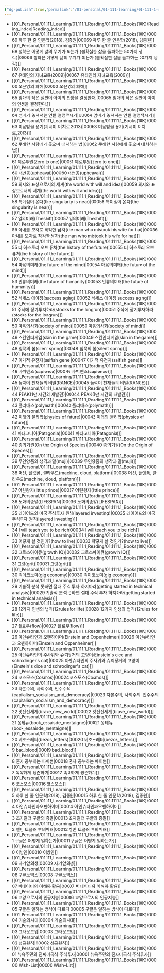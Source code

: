 ```yaml
---
{"dg-publish":true,"permalink":"/01-personal/01-111-learning/01-111-1-reading/01-111-1-1-books-10-k/reading-index/","dgHomeLink":true,"dgPassFrontmatter":false}
---
```


- [[01_Personal/01.111_Learning/01.111.1_Reading/01.111.1.1_Books(10K)/Reading_index|Reading_index]]
- [[01_Personal/01.111_Learning/01.111.1_Reading/01.111.1.1_Books(10K)/00069 하루 한 줄 인문학(2018), 김종원|00069 하루 한 줄 인문학(2018), 김종원]]
- [[01_Personal/01.111_Learning/01.111.1_Reading/01.111.1.1_Books(10K)/00068 철학은 어떻게 삶의 무기가 되는가 (불확실한 삶을 돌파하는 50가지 생각)|00068 철학은 어떻게 삶의 무기가 되는가 (불확실한 삶을 돌파하는 50가지 생각)]]
- [[01_Personal/01.111_Learning/01.111.1_Reading/01.111.1.1_Books(10K)/00067 유태인의 자녀교육(2009)|00067 유태인의 자녀교육(2009)]]
- [[01_Personal/01.111_Learning/01.111.1_Reading/01.111.1.1_Books(10K)/00066 오은영의 화해|00066 오은영의 화해]]
- [[01_Personal/01.111_Learning/01.111.1_Reading/01.111.1.1_Books(10K)/00065 엄마의 작은 실천이 아이의 인생을 결정한다.|00065 엄마의 작은 실천이 아이의 인생을 결정한다.]]
- [[01_Personal/01.111_Learning/01.111.1_Reading/01.111.1.1_Books(10K)/00064 엄마가 놓쳐서는 안될 결정적시기|00064 엄마가 놓쳐서는 안될 결정적시기]]
- [[01_Personal/01.111_Learning/01.111.1_Reading/01.111.1.1_Books(10K)/00063 미움받을 용기(기시미 이치로,2013)|00063 미움받을 용기(기시미 이치로,2013)]]
- [[01_Personal/01.111_Learning/01.111.1_Reading/01.111.1.1_Books(10K)/00062 무례한 사람에게 웃으며 대처하는 법|00062 무례한 사람에게 웃으며 대처하는 법]]
- [[01_Personal/01.111_Learning/01.111.1_Reading/01.111.1.1_Books(10K)/00061 제로투원(Zero to one)|00061 제로투원(Zero to one)]]
- [[01_Personal/01.111_Learning/01.111.1_Reading/01.111.1.1_Books(10K)/00060 대변동(upheaval)|00060 대변동(upheaval)]]
- [[01_Personal/01.111_Learning/01.111.1_Reading/01.111.1.1_Books(10K)/00059 의지와 표상으로서의 세계(the world with will and idea)|00059 의지와 표상으로서의 세계(the world with will and idea)]]
- [[01_Personal/01.111_Learning/01.111.1_Reading/01.111.1.1_Books(10K)/00058 특이점이 온다(the singularity is near)|00058 특이점이 온다(the singularity is near)]]
- [[01_Personal/01.111_Learning/01.111.1_Reading/01.111.1.1_Books(10K)/00057 일의미래(Theshift)|00057 일의미래(Theshift)]]
- [[01_Personal/01.111_Learning/01.111.1_Reading/01.111.1.1_Books(10K)/00056 아내를 모자로 착각한 남자(the man who mistook his wife for hat)|00056 아내를 모자로 착각한 남자(the man who mistook his wife for hat)]]
- [[01_Personal/01.111_Learning/01.111.1_Reading/01.111.1.1_Books(10K)/00055 더 히스토리 오브 퓨처(the history of the future)|00055 더 히스토리 오브 퓨처(the history of the future)]]
- [[01_Personal/01.111_Learning/01.111.1_Reading/01.111.1.1_Books(10K)/00054 마음의미래(the future of the mind)|00054 마음의미래(the future of the mind)]]
- [[01_Personal/01.111_Learning/01.111.1_Reading/01.111.1.1_Books(10K)/00053 인류의미래(the future of humanity)|00053 인류의미래(the future of humanity)]]
- [[01_Personal/01.111_Learning/01.111.1_Reading/01.111.1.1_Books(10K)/00052 석세스 에이징(success aging)|00052 석세스 에이징(success aging)]]
- [[01_Personal/01.111_Learning/01.111.1_Reading/01.111.1.1_Books(10K)/00051 주식에 장기투자하라(stocks for the longrun)|00051 주식에 장기투자하라(stocks for the longrun)]]
- [[01_Personal/01.111_Learning/01.111.1_Reading/01.111.1.1_Books(10K)/00050 마음의사회(society of mind)|00050 마음의사회(society of mind)]]
- [[01_Personal/01.111_Learning/01.111.1_Reading/01.111.1.1_Books(10K)/00049 스킨인더게임(skin in the game)|00049 스킨인더게임(skin in the game)]]
- [[01_Personal/01.111_Learning/01.111.1_Reading/01.111.1.1_Books(10K)/00048 침묵의 봄(silent spring)|00048 침묵의 봄(silent spring)]]
- [[01_Personal/01.111_Learning/01.111.1_Reading/01.111.1.1_Books(10K)/00047 이기적 유전자(selfish gene)|00047 이기적 유전자(selfish gene)]]
- [[01_Personal/01.111_Learning/01.111.1_Reading/01.111.1.1_Books(10K)/00046 사피엔스(sapience)|00046 사피엔스(sapience)]]
- [[01_Personal/01.111_Learning/01.111.1_Reading/01.111.1.1_Books(10K)/00045 늦깍이 천재들의 비밀(RANGE)|00045 늦깍이 천재들의 비밀(RANGE)]]
- [[01_Personal/01.111_Learning/01.111.1_Reading/01.111.1.1_Books(10K)/00044 PEAK(1만 시간의 재발견)|00044 PEAK(1만 시간의 재발견)]]
- [[01_Personal/01.111_Learning/01.111.1_Reading/01.111.1.1_Books(10K)/00043 폴리매스(polymath)|00043 폴리매스(polymath)]]
- [[01_Personal/01.111_Learning/01.111.1_Reading/01.111.1.1_Books(10K)/00042 미래의 물리학(physics of future)|00042 미래의 물리학(physics of future)]]
- [[01_Personal/01.111_Learning/01.111.1_Reading/01.111.1.1_Books(10K)/00041 파타고니아(Patagonia)|00041 파타고니아(Patagonia)]]
- [[01_Personal/01.111_Learning/01.111.1_Reading/01.111.1.1_Books(10K)/00040 종의기원(On the Origin of Species)|00040 종의기원(On the Origin of Species)]]
- [[01_Personal/01.111_Learning/01.111.1_Reading/01.111.1.1_Books(10K)/00039 무인양품의 생각과 말(muji)|00039 무인양품의 생각과 말(muji)]]
- [[01_Personal/01.111_Learning/01.111.1_Reading/01.111.1.1_Books(10K)/00038 머신, 플렛폼, 클라우드(machine, cloud, platform)|00038 머신, 플렛폼, 클라우드(machine, cloud, platform)]]
- [[01_Personal/01.111_Learning/01.111.1_Reading/01.111.1.1_Books(10K)/00037 어린왕자(little prince)|00037 어린왕자(little prince)]]
- [[01_Personal/01.111_Learning/01.111.1_Reading/01.111.1.1_Books(10K)/00036 노화의종말(LIFESPAN)|00036 노화의종말(LIFESPAN)]]
- [[01_Personal/01.111_Learning/01.111.1_Reading/01.111.1.1_Books(10K)/00035 레이어드의 미국 주식투자 원칙(layered investing)|00035 레이어드의 미국 주식투자 원칙(layered investing)]]
- [[01_Personal/01.111_Learning/01.111.1_Reading/01.111.1.1_Books(10K)/00034 I will teach you to be rich|00034 I will teach you to be rich]]
- [[01_Personal/01.111_Learning/01.111.1_Reading/01.111.1.1_Books(10K)/00033 어떻게 살 것인가?(how to live)|00033 어떻게 살 것인가?(how to live)]]
- [[01_Personal/01.111_Learning/01.111.1_Reading/01.111.1.1_Books(10K)/00032 그로스아이큐(growth IQ)|00032 그로스아이큐(growth IQ)]]
- [[01_Personal/01.111_Learning/01.111.1_Reading/01.111.1.1_Books(10K)/00031 그릿(grit)|00031 그릿(grit)]]
- [[01_Personal/01.111_Learning/01.111.1_Reading/01.111.1.1_Books(10K)/00030 긱이코노미(gig economy)|00030 긱이코노미(gig economy)]]
- [[01_Personal/01.111_Learning/01.111.1_Reading/01.111.1.1_Books(10K)/00029 기술적 분석 못하면 절대 주식 투자 하지마라(getting started in technical analysis)|00029 기술적 분석 못하면 절대 주식 투자 하지마라(getting started in technical analysis)]]
- [[01_Personal/01.111_Learning/01.111.1_Reading/01.111.1.1_Books(10K)/00028 12가지 인생의 법칙(12rules for life)|00028 12가지 인생의 법칙(12rules for life)]]
- [[01_Personal/01.111_Learning/01.111.1_Reading/01.111.1.1_Books(10K)/00027 플로우(flow)|00027 플로우(flow)]]
- [[01_Personal/01.111_Learning/01.111.1_Reading/01.111.1.1_Books(10K)/00026 아인슈타인과 오펜하이머(Einstein and Oppenheimer)|00026 아인슈타인과 오펜하이머(Einstein and Oppenheimer)]]
- [[01_Personal/01.111_Learning/01.111.1_Reading/01.111.1.1_Books(10K)/00025 아인슈타인의 주사위와 슈뢰딩거의 고양이(Einstein's dice and schrodinger's cat)|00025 아인슈타인의 주사위와 슈뢰딩거의 고양이(Einstein's dice and schrodinger's cat)]]
- [[01_Personal/01.111_Learning/01.111.1_Reading/01.111.1.1_Books(10K)/00024 코스모스(Cosmos)|00024 코스모스(Cosmos)]]
- [[01_Personal/01.111_Learning/01.111.1_Reading/01.111.1.1_Books(10K)/00023 자본주의, 사회주의, 민주주의(capitalism_socialism_and_democracy)|00023 자본주의, 사회주의, 민주주의(capitalism_socialism_and_democracy)]]
- [[01_Personal/01.111_Learning/01.111.1_Reading/01.111.1.1_Books(10K)/00022 멋진신세계(brave_new_world)|00022 멋진신세계(brave_new_world)]]
- [[01_Personal/01.111_Learning/01.111.1_Reading/01.111.1.1_Books(10K)/00021 몽테뉴(book_essaisde_mentaigne)|00021 몽테뉴(book_essaisde_mentaigne)]]
- [[01_Personal/01.111_Learning/01.111.1_Reading/01.111.1.1_Books(10K)/00020 베조스레터(bezos_letters)|00020 베조스레터(bezos_letters)]]
- [[01_Personal/01.111_Learning/01.111.1_Reading/01.111.1.1_Books(10K)/00019 bad_blood|00019 bad_blood]]
- [[01_Personal/01.111_Learning/01.111.1_Reading/01.111.1.1_Books(10K)/00018 혼자 공부하는 파이썬|00018 혼자 공부하는 파이썬]]
- [[01_Personal/01.111_Learning/01.111.1_Reading/01.111.1.1_Books(10K)/00017 똑똑하게 생존하기|00017 똑똑하게 생존하기]]
- [[01_Personal/01.111_Learning/01.111.1_Reading/01.111.1.1_Books(10K)/00016 코스모스|00016 코스모스]]
- [[01_Personal/01.111_Learning/01.111.1_Reading/01.111.1.1_Books(10K)/00015 하루 한 줄 인문학(2018), 김종원|00015 하루 한 줄 인문학(2018), 김종원]]
- [[01_Personal/01.111_Learning/01.111.1_Reading/01.111.1.1_Books(10K)/00014 아인슈타인과오펜하이머|00014 아인슈타인과오펜하이머]]
- [[01_Personal/01.111_Learning/01.111.1_Reading/01.111.1.1_Books(10K)/00013 조지길더 구글의 종말|00013 조지길더 구글의 종말]]
- [[01_Personal/01.111_Learning/01.111.1_Reading/01.111.1.1_Books(10K)/00012 엘빈 토플러 부의미래|00012 엘빈 토플러 부의미래]]
- [[01_Personal/01.111_Learning/01.111.1_Reading/01.111.1.1_Books(10K)/00011 구글은 어떻게 일하는가|00011 구글은 어떻게 일하는가]]
- [[01_Personal/01.111_Learning/01.111.1_Reading/01.111.1.1_Books(10K)/00010 이방인|00010 이방인]]
- [[01_Personal/01.111_Learning/01.111.1_Reading/01.111.1.1_Books(10K)/00009 자기앞의생|00009 자기앞의생]]
- [[01_Personal/01.111_Learning/01.111.1_Reading/01.111.1.1_Books(10K)/00008 구글노믹스|00008 구글노믹스]]
- [[01_Personal/01.111_Learning/01.111.1_Reading/01.111.1.1_Books(10K)/00007 빅데이터의 이해와 활용|00007 빅데이터의 이해와 활용]]
- [[01_Personal/01.111_Learning/01.111.1_Reading/01.111.1.1_Books(10K)/00006 교양으로서의 인공지능|00006 교양으로서의 인공지능]]
- [[01_Personal/01.111_Learning/01.111.1_Reading/01.111.1.1_Books(10K)/00005 구글은 일하는 방식이 다르다|00005 구글은 일하는 방식이 다르다]]
- [[01_Personal/01.111_Learning/01.111.1_Reading/01.111.1.1_Books(10K)/00004 기술의시대|00004 기술의시대]]
- [[01_Personal/01.111_Learning/01.111.1_Reading/01.111.1.1_Books(10K)/00003 그라운드업|00003 그라운드업]]
- [[01_Personal/01.111_Learning/01.111.1_Reading/01.111.1.1_Books(10K)/00002 성공원칙|00002 성공원칙]]
- [[01_Personal/01.111_Learning/01.111.1_Reading/01.111.1.1_Books(10K)/00001 뉴욕주민의 진짜미국식 주식투자|00001 뉴욕주민의 진짜미국식 주식투자]]
- [[01_Personal/01.111_Learning/01.111.1_Reading/01.111.1.1_Books(10K)/00000 Wish-List|00000 Wish-List]]

